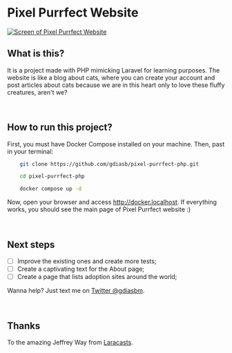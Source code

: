 # Pixel Purrfect Website

[![Screen of Pixel Purrfect Website](https://i.postimg.cc/7YKdpqSM/pixel-purrfect.png)](https://postimg.cc/rKtf4XnK)

## What is this?
It is a project made with PHP mimicking Laravel for learning purposes. The website is like a blog about cats, where you can create your account and post articles about cats because we are in this heart only to love these fluffy creatures, aren't we?
<p>&nbsp;</p>  

## How to run this project?

First, you must have Docker Compose installed on your machine. Then, past in your terminal:

```bash
    git clone https://github.com/gdiasb/pixel-purrfect-php.git

    cd pixel-purrfect-php

    docker compose up -d
```

Now, open your browser and access http://docker.localhost. If everything works, you should see the main page of Pixel Purrfect website :)  
<p>&nbsp;</p>  

## Next steps

- [ ] Improve the existing ones and create more tests;
- [ ] Create a captivating text for the About page;
- [ ] Create a page that lists adoption sites around the world;

Wanna help? Just text me on [Twitter @gdiasbm](https://twitter.com/gdiasbm).
<p>&nbsp;</p>  

## Thanks
To the amazing Jeffrey Way from [Laracasts](https://laracasts.com).